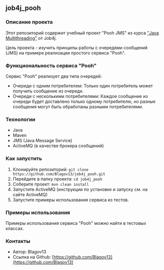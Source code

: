 ## job4j_pooh

### Описание проекта

Этот репозиторий содержит учебный проект "Pooh JMS" из курса ["Java Multithreading"](https://job4j.ru/edu/course/java_multithreading) от Job4j. 

Цель проекта - изучить принципы работы с очередями сообщений (JMS) на примере реализации простого сервиса "Pooh".

### Функциональность сервиса "Pooh"

Сервис "Pooh" реализует два типа очередей:

* Очереди с одним потребителем:  Только один потребитель может получить сообщение из очереди.
* Очереди с несколькими потребителями:  Каждое сообщение из очереди будет доставлено только одному потребителю, но разные сообщения могут быть обработаны разными потребителями.

### Технологии

* Java
* Maven
* JMS (Java Message Service)
* ActiveMQ (в качестве брокера сообщений)

###  Как запустить

1. Клонируйте репозиторий: `git clone https://github.com/Blagov13/job4j_pooh.git`
2. Перейдите в папку проекта: `cd job4j_pooh`
3. Соберите проект: `mvn clean install`
4. Запустите ActiveMQ (инструкции по установке и запуску см. на сайте ActiveMQ)
5. Запустите примеры использования сервиса из тестов.

### Примеры использования

Примеры использования сервиса "Pooh" можно найти в тестовых классах.  

### Контакты

* Автор: Blagov13
* Ссылка на Github:  [https://github.com/Blagov13](https://github.com/Blagov13)

